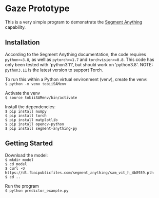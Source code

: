 # Gaze Prototype

This is a very simple program to demonstrate the [Segment Anything](https://github.com/facebookresearch/segment-anything/) capability. 

## Installation
According to the Segment Anything documentation, the code requires `python>=3.8`, as well as `pytorch>=1.7` and `torchvision>=0.8`.  This code has only been tested with 'python3.11', but should work on 'python3.8'.  NOTE: `python3.11` is the latest version to support Torch. 

To run this within a Python virtual environment (venv), create the venv:     
```$ python -m venv tobiiSAMenv```

Activate the venv     
```$ source tobiiSAMenv/bin/activate```

Install the dependencies:     
```$ pip install numpy```     
```$ pip install torch```     
```$ pip install matplotlib```     
```$ pip install opencv-python```     
```$ pip install segment-anything-py```     

## Getting Started
Download the model:    
```$ mkdir model```    
```$ cd model```    
```$ curl -O https://dl.fbaipublicfiles.com/segment_anything/sam_vit_h_4b8939.pth```    
```$ cd ..```    

Run the program     
```$ python predictor_example.py```

